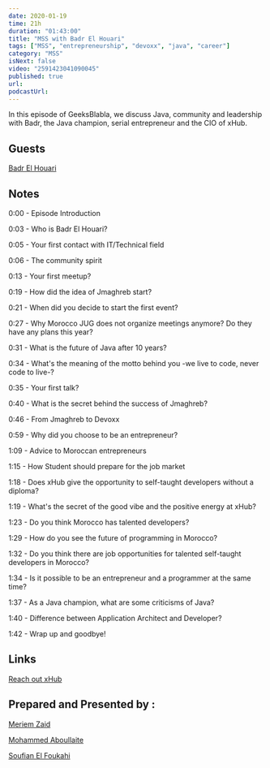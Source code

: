 ```yaml
---
date: 2020-01-19
time: 21h
duration: "01:43:00"
title: "MSS with Badr El Houari"
tags: ["MSS", "entrepreneurship", "devoxx", "java", "career"]
category: "MSS"
isNext: false
video: "2591423041090045"
published: true
url:
podcastUrl:
---
```


In this episode of GeeksBlabla, we discuss Java, community and leadership with Badr, the Java champion, serial entrepreneur and the CIO of xHub.

## Guests

[Badr El Houari](https://twitter.com/badrelhouari)

## Notes

0:00 - Episode Introduction

0:03 - Who is Badr El Houari?

0:05 - Your first contact with IT/Technical field

0:06 - The community spirit

0:13 - Your first meetup?

0:19 - How did the idea of Jmaghreb start?

0:21 - When did you decide to start the first event?

0:27 - Why Morocco JUG does not organize meetings anymore? Do they have any plans this year?

0:31 - What is the future of Java after 10 years?

0:34 - What's the meaning of the motto behind you -we live to code, never code to live-?

0:35 - Your first talk?

0:40 - What is the secret behind the success of Jmaghreb?

0:46 - From Jmaghreb to Devoxx

0:59 - Why did you choose to be an entrepreneur?

1:09 - Advice to Moroccan entrepreneurs

1:15 - How Student should prepare for the job market

1:18 - Does xHub give the opportunity to self-taught developers without a diploma?

1:19 - What's the secret of the good vibe and the positive energy at xHub?

1:23 - Do you think Morocco has talented developers?

1:29 - How do you see the future of programming in Morocco?

1:32 - Do you think there are job opportunities for talented self-taught developers in Morocco?

1:34 - Is it possible to be an entrepreneur and a programmer at the same time?

1:37 - As a Java champion, what are some criticisms of Java?

1:40 - Difference between Application Architect and Developer?

1:42 - Wrap up and goodbye!

## Links

[Reach out xHub](https://x-hub.io/contact/)

## Prepared and Presented by :

[Meriem Zaid](https://www.facebook.com/MeriemZaid/)

[Mohammed Aboullaite](https://www.facebook.com/aboullaite)

[Soufian El Foukahi](https://twitter.com/soufianelf/)
